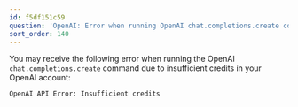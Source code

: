 ```yaml
---
id: f5df151c59
question: 'OpenAI: Error when running OpenAI chat.completions.create command'
sort_order: 140
---
```


You may receive the following error when running the OpenAI `chat.completions.create` command due to insufficient credits in your OpenAI account:

```
OpenAI API Error: Insufficient credits
```
